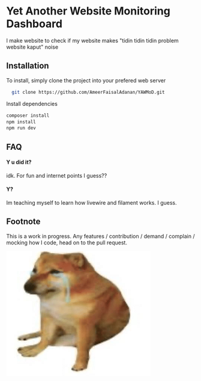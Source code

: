
# Yet Another Website Monitoring Dashboard

I make website to check if my website makes  "tidin tidin tidin problem website kaput" noise


## Installation

To install, simply clone the project into your prefered web server

```bash
  git clone https://github.com/AmeerFaisalAdanan/YAWMoD.git
```

Install dependencies
```bash
composer install
npm install
npm run dev
```



## FAQ

#### Y u did it?

idk. For fun and internet points I guess??

#### Y?

Im teaching myself to learn how livewire and filament works. I guess.


## Footnote

This is a work in progress. Any features / contribution / demand / complain / mocking how I code, head on to the pull request.


![Sad Doggo logo](https://raw.githubusercontent.com/AmeerFaisalAdanan/YAWMoD/master/.github/sad-doggo.png)




